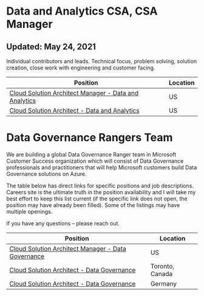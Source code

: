 # Data and Analytics CSA, CSA Manager
## Updated: May 24, 2021 

Individual contributors and leads. Technical focus, problem solving, solution creation, close work with engineering and customer facing. 

Position | Location
-------- | --------
[Cloud Solution Architect Manager - Data and Analytics](https://careers.microsoft.com/us/en/job/1031922/Cloud-Solution-Architect-Manager-Data-Analytics) | US
[Cloud Solution Architect - Data and Analytics](https://careers.microsoft.com/us/en/job/1028143/Cloud-Solution-Architect-Data-Analytics) | US


# Data Governance Rangers Team

We are building a global Data Governance Ranger team in Microsoft Customer Success organization which will consist of Data Governance professionals and practitioners that will help Microsoft customers build Data Governance solutions on Azure. 

The table below has direct links for specific positions and job descriptions. Careers site is the ultimate truth in the position availability and I will take my best effort to keep this list current (if the specific link does not open, the position may have already been filled). Some of the listings may have multiple openings. 

If you have any questions – please reach out. 

Position | Location
-------- | --------
[Cloud Solution Architect Manager - Data Governance](https://careers.microsoft.com/us/en/job/1031915/Cloud-Solution-Architect-Manager-Data-Governance) | US
[Cloud Solution Architect - Data Governance](https://careers.microsoft.com/us/en/job/1027281/Cloud-Solution-Architect-Data-Governance) | Toronto, Canada
[Cloud Solution Architect - Data Governance](https://careers.microsoft.com/us/en/job/985562/Data-Governance-Cloud-Solution-Architect-CustomerSuccess) | Germany
